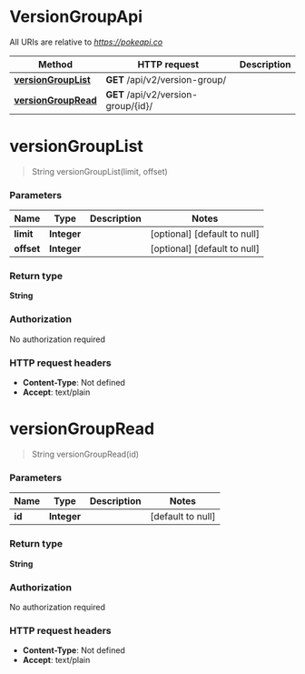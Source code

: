 # VersionGroupApi

All URIs are relative to *https://pokeapi.co*

| Method | HTTP request | Description |
|------------- | ------------- | -------------|
| [**versionGroupList**](VersionGroupApi.md#versionGroupList) | **GET** /api/v2/version-group/ |  |
| [**versionGroupRead**](VersionGroupApi.md#versionGroupRead) | **GET** /api/v2/version-group/{id}/ |  |


<a name="versionGroupList"></a>
# **versionGroupList**
> String versionGroupList(limit, offset)



### Parameters

|Name | Type | Description  | Notes |
|------------- | ------------- | ------------- | -------------|
| **limit** | **Integer**|  | [optional] [default to null] |
| **offset** | **Integer**|  | [optional] [default to null] |

### Return type

**String**

### Authorization

No authorization required

### HTTP request headers

- **Content-Type**: Not defined
- **Accept**: text/plain

<a name="versionGroupRead"></a>
# **versionGroupRead**
> String versionGroupRead(id)



### Parameters

|Name | Type | Description  | Notes |
|------------- | ------------- | ------------- | -------------|
| **id** | **Integer**|  | [default to null] |

### Return type

**String**

### Authorization

No authorization required

### HTTP request headers

- **Content-Type**: Not defined
- **Accept**: text/plain

